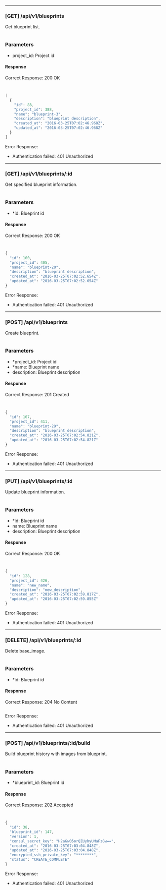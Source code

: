 
----

### [GET] /api/v1/blueprints

Get blueprint list.

#
### Parameters
- project_id: Project id


#### Response

Correct Response: 200 OK

```javascript


[
  {
    "id": 83,
    "project_id": 388,
    "name": "blueprint-3",
    "description": "blueprint description",
    "created_at": "2016-03-25T07:02:46.968Z",
    "updated_at": "2016-03-25T07:02:46.968Z"
  }
]
```

Error Response:

- Authentication failed: 401 Unauthorized


----

### [GET] /api/v1/blueprints/:id

Get specified blueprint information.

#
### Parameters
- *id: Blueprint id


#### Response

Correct Response: 200 OK

```javascript


{
  "id": 100,
  "project_id": 405,
  "name": "blueprint-20",
  "description": "blueprint description",
  "created_at": "2016-03-25T07:02:52.654Z",
  "updated_at": "2016-03-25T07:02:52.654Z"
}
```

Error Response:

- Authentication failed: 401 Unauthorized


----

### [POST] /api/v1/blueprints

Create blueprint.

#
### Parameters
- *project_id: Project id
- *name: Blueprint name
- description: Blueprint description


#### Response

Correct Response: 201 Created

```javascript


{
  "id": 107,
  "project_id": 411,
  "name": "blueprint-29",
  "description": "blueprint description",
  "created_at": "2016-03-25T07:02:54.821Z",
  "updated_at": "2016-03-25T07:02:54.821Z"
}
```

Error Response:

- Authentication failed: 401 Unauthorized


----

### [PUT] /api/v1/blueprints/:id

Update blueprint information.

#
### Parameters
- *id: Blueprint id
- name: Blueprint name
- description: Blueprint description


#### Response

Correct Response: 200 OK

```javascript


{
  "id": 128,
  "project_id": 426,
  "name": "new_name",
  "description": "new_description",
  "created_at": "2016-03-25T07:02:59.817Z",
  "updated_at": "2016-03-25T07:02:59.855Z"
}
```

Error Response:

- Authentication failed: 401 Unauthorized


----

### [DELETE] /api/v1/blueprints/:id

Delete base_image.

#
### Parameters
- *id: Blueprint id


#### Response

Correct Response: 204 No Content

```javascript

```

Error Response:

- Authentication failed: 401 Unauthorized


----

### [POST] /api/v1/blueprints/:id/build

Build blueprint history with images from blueprint.

#
### Parameters
- *blueprint_id: Blueprint id


#### Response

Correct Response: 202 Accepted

```javascript


{
  "id": 38,
  "blueprint_id": 147,
  "version": 1,
  "consul_secret_key": "H2aGwO5orQZUyhyUMaFzGw==",
  "created_at": "2016-03-25T07:03:04.848Z",
  "updated_at": "2016-03-25T07:03:04.848Z",
  "encrypted_ssh_private_key": "********",
  "status": "CREATE_COMPLETE"
}
```

Error Response:

- Authentication failed: 401 Unauthorized
